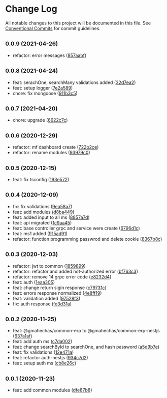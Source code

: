 # Change Log

All notable changes to this project will be documented in this file.
See [Conventional Commits](https://conventionalcommits.org) for commit guidelines.

## <small>0.0.9 (2021-04-26)</small>

* refactor: error messages ([857aabf](https://github.com/gmahechas/erp/commit/857aabf))





## <small>0.0.8 (2021-04-24)</small>

* feat: serachOne, searchMany validations added ([32d7ea2](https://github.com/gmahechas/erp/commit/32d7ea2))
* feat: setup logger ([7e2a589](https://github.com/gmahechas/erp/commit/7e2a589))
* chore: fix mongoose ([911b3c5](https://github.com/gmahechas/erp/commit/911b3c5))





## <small>0.0.7 (2021-04-20)</small>

* chore: upgrade ([6622c7c](https://github.com/gmahechas/erp/commit/6622c7c))





## <small>0.0.6 (2020-12-29)</small>

* refactor: mf dashboard create ([722b2ce](https://github.com/gmahechas/erp/commit/722b2ce))
* refactor: rename modules ([93979c0](https://github.com/gmahechas/erp/commit/93979c0))





## <small>0.0.5 (2020-12-15)</small>

* feat: fix tsconfig ([193e572](https://github.com/gmahechas/erp/commit/193e572))





## <small>0.0.4 (2020-12-09)</small>

* fix: fix validations ([9ea58a7](https://github.com/gmahechas/erp/commit/9ea58a7))
* feat: add modules ([d8ba449](https://github.com/gmahechas/erp/commit/d8ba449))
* feat: added input to all ms ([8857a7d](https://github.com/gmahechas/erp/commit/8857a7d))
* feat: api migrated ([1c9aa45](https://github.com/gmahechas/erp/commit/1c9aa45))
* feat: base controller grpc and service were create ([6796d1c](https://github.com/gmahechas/erp/commit/6796d1c))
* feat: ms1 added ([915ad91](https://github.com/gmahechas/erp/commit/915ad91))
* refactor: function programming passwrod and delete cookie ([8367b8c](https://github.com/gmahechas/erp/commit/8367b8c))





## <small>0.0.3 (2020-12-03)</small>

* refactor: jwt to common ([1859899](https://github.com/gmahechas/erp/commit/1859899))
* refactor: refactor and added not-authorized error ([bf763c3](https://github.com/gmahechas/erp/commit/bf763c3))
* refactor: remove 14 grpc error code ([e8232d4](https://github.com/gmahechas/erp/commit/e8232d4))
* feat: auth ([1eaa305](https://github.com/gmahechas/erp/commit/1eaa305))
* feat: change return sigin response ([c79731c](https://github.com/gmahechas/erp/commit/c79731c))
* feat: errors response normalized ([4e8ff19](https://github.com/gmahechas/erp/commit/4e8ff19))
* feat: validation added ([97528f3](https://github.com/gmahechas/erp/commit/97528f3))
* fix: auth response ([fe3d31a](https://github.com/gmahechas/erp/commit/fe3d31a))





## <small>0.0.2 (2020-11-25)</small>

* feat: @gmahechas/common-erp to @gmahechas/common-erp-nestjs ([637a1af](https://github.com/gmahechas/erp/commit/637a1af))
* feat: add auth ms ([c7da002](https://github.com/gmahechas/erp/commit/c7da002))
* feat: change searchById to searchOne, and hash password ([a5d9b7e](https://github.com/gmahechas/erp/commit/a5d9b7e))
* feat: fix validations ([12e471a](https://github.com/gmahechas/erp/commit/12e471a))
* feat: refactor auth-nestjs ([934c7d2](https://github.com/gmahechas/erp/commit/934c7d2))
* feat: setup auth ms ([cb8e26c](https://github.com/gmahechas/erp/commit/cb8e26c))





## <small>0.0.1 (2020-11-23)</small>

* feat: add common modules ([dfe87b8](https://github.com/gmahechas/erp/commit/dfe87b8))
